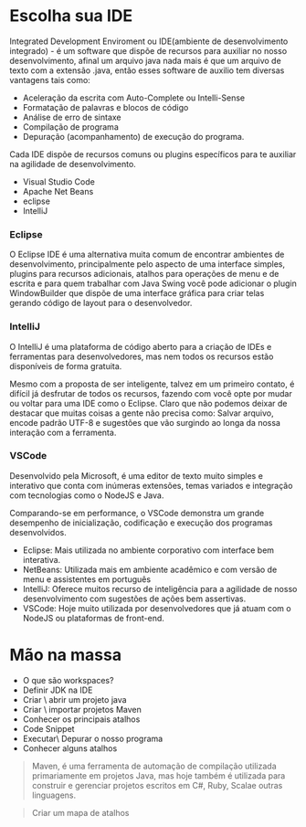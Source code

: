 # Escolha sua IDE
Integrated Development Enviroment ou IDE(ambiente de desenvolvimento integrado) - é um software que dispõe de recursos para auxiliar no nosso desenvolvimento, afinal um arquivo java nada mais é que um arquivo de texto com a extensão .java, então esses software de auxilio tem diversas vantagens tais como:

 - Aceleração da escrita com Auto-Complete ou Intelli-Sense
 - Formatação de palavras e blocos de código
 - Análise de erro de sintaxe
 - Compilação de programa
 - Depuração (acompanhamento) de execução do programa.

Cada IDE dispõe de recursos comuns ou plugins específicos para te auxiliar na agilidade de desenvolvimento.


 - Visual Studio Code
 - Apache Net Beans
 - eclipse
 - IntelliJ



### Eclipse
O Eclipse IDE é uma alternativa muita comum de encontrar ambientes de desenvolvimento, principalmente pelo aspecto de uma interface simples, plugins para recursos adicionais, atalhos para operações de menu e de escrita e para quem trabalhar com Java Swing você pode adicionar o plugin WindowBuilder que dispõe de uma interface gráfica para criar telas gerando código de layout para o desenvolvedor.


### IntelliJ

O IntelliJ é uma plataforma de código aberto para a criação de IDEs e ferramentas para desenvolvedores, mas nem todos os recursos estão disponíveis de forma gratuita.

Mesmo com a proposta de ser inteligente, talvez em um primeiro contato, é difícil já desfrutar de todos os recursos, fazendo com você opte por mudar ou voltar para uma IDE como o Eclipse. Claro que não podemos deixar de destacar que muitas coisas a gente não precisa como: Salvar arquivo, encode padrão UTF-8 e sugestões que vão surgindo ao longa da nossa interação com a ferramenta.

### VSCode

Desenvolvido pela Microsoft, é uma editor de texto muito simples e interativo que conta com inúmeras extensões, temas variados e integração com tecnologias como o NodeJS e Java.

Comparando-se em performance, o VSCode demonstra um grande desempenho de inicialização, codificação e execução dos programas desenvolvidos.


 - Eclipse: Mais utilizada no ambiente corporativo com interface bem interativa.
 - NetBeans: Utilizada mais em ambiente acadêmico e com versão de menu e assistentes em português
 - IntelliJ: Oferece muitos recurso de inteligência para a agilidade de nosso desenvolvimento com sugestões de ações bem assertivas.
 - VSCode: Hoje muito utilizada por desenvolvedores que já atuam com o NodeJS ou plataformas de front-end.



# Mão na massa

 - O que são workspaces?
 - Definir JDK na IDE
 - Criar \ abrir um projeto java
 - Criar \ importar projetos Maven
 - Conhecer os principais atalhos
 - Code Snippet
 - Executar\ Depurar o nosso programa
 - Conhecer alguns atalhos


> Maven, é uma ferramenta de automação de compilação utilizada primariamente em projetos Java, mas hoje também é utilizada para construir e gerenciar projetos escritos em C#, Ruby, Scalae outras linguagens. 


> Criar um mapa de atalhos 